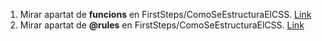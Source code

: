 1. Mirar apartat de **funcions** en FirstSteps/ComoSeEstructuraElCSS. [Link](https://developer.mozilla.org/es/docs/Learn/CSS/First_steps/How_CSS_is_structured#las_funciones)
2. Mirar apartat de **@rules** en FirstSteps/ComoSeEstructuraElCSS. [Link](https://developer.mozilla.org/es/docs/Learn/CSS/First_steps/How_CSS_is_structured#rules)